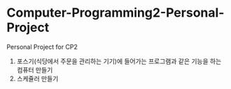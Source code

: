 # Computer-Programming2-Personal-Project
Personal Project for CP2

1. 포스기(식당에서 주문을 관리하는 기기)에 들어가는 프로그램과 같은 기능을 하는 컴퓨터  만들기
2. 스케쥴러 만들기
